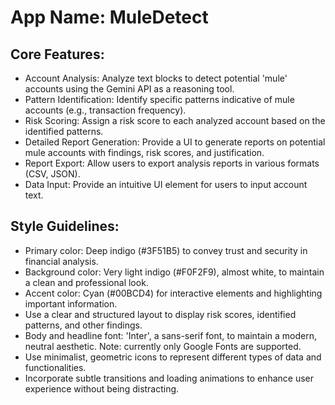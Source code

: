 # **App Name**: MuleDetect

## Core Features:

- Account Analysis: Analyze text blocks to detect potential 'mule' accounts using the Gemini API as a reasoning tool.
- Pattern Identification: Identify specific patterns indicative of mule accounts (e.g., transaction frequency).
- Risk Scoring: Assign a risk score to each analyzed account based on the identified patterns.
- Detailed Report Generation: Provide a UI to generate reports on potential mule accounts with findings, risk scores, and justification.
- Report Export: Allow users to export analysis reports in various formats (CSV, JSON).
- Data Input: Provide an intuitive UI element for users to input account text.

## Style Guidelines:

- Primary color: Deep indigo (#3F51B5) to convey trust and security in financial analysis. 
- Background color: Very light indigo (#F0F2F9), almost white, to maintain a clean and professional look.
- Accent color: Cyan (#00BCD4) for interactive elements and highlighting important information.
- Use a clear and structured layout to display risk scores, identified patterns, and other findings.
- Body and headline font: 'Inter', a sans-serif font, to maintain a modern, neutral aesthetic. Note: currently only Google Fonts are supported.
- Use minimalist, geometric icons to represent different types of data and functionalities.
- Incorporate subtle transitions and loading animations to enhance user experience without being distracting.